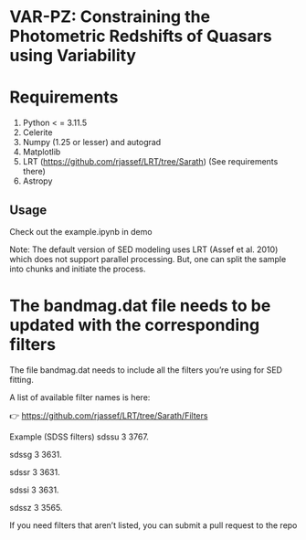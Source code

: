 # VAR-PZ: Constraining the Photometric Redshifts of Quasars using Variability

# Requirements
1. Python < = 3.11.5
2. Celerite
3. Numpy (1.25 or lesser) and autograd
4. Matplotlib
5. LRT (https://github.com/rjassef/LRT/tree/Sarath) (See requirements there)
6. Astropy
   



## Usage
Check out the example.ipynb in demo

Note: The default version of SED modeling uses LRT (Assef et al. 2010) which does not support parallel processing. But, one can split the sample into chunks and initiate the process.

# The bandmag.dat file needs to be updated with the corresponding filters  

The file bandmag.dat needs to include all the filters you’re using for SED fitting.

A list of available filter names is here:

👉 https://github.com/rjassef/LRT/tree/Sarath/Filters


Example (SDSS filters)
sdssu   3   3767.

sdssg   3   3631.

sdssr   3   3631.

sdssi   3   3631.

sdssz   3   3565.
 
If you need filters that aren’t listed, you can submit a pull request to the repo

